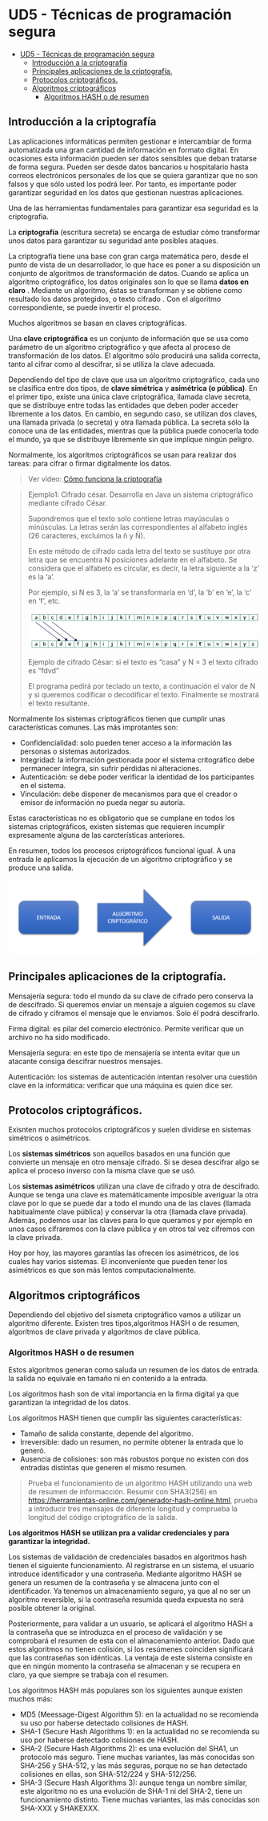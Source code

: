 # UD5 - Técnicas de programación segura

- [UD5 - Técnicas de programación segura](#ud5---técnicas-de-programación-segura)
  - [Introducción a la criptografía](#introducción-a-la-criptografía)
  - [Principales aplicaciones de la criptografía.](#principales-aplicaciones-de-la-criptografía)
  - [Protocolos criptográficos.](#protocolos-criptográficos)
  - [Algoritmos criptográficos](#algoritmos-criptográficos)
    - [Algoritmos HASH o de resumen](#algoritmos-hash-o-de-resumen)

## Introducción a la criptografía
Las aplicaciones informáticas permiten gestionar e intercambiar de forma automatizada una gran cantidad de información en formato digital. En ocasiones esta información pueden ser datos sensibles que deban tratarse de forma segura. Pueden ser desde datos bancarios u hospitalario hasta correos electrónicos personales de los que se quiera garantizar que no son falsos y que sólo usted los podrá leer. Por tanto, es importante poder garantizar seguridad en los datos que gestionan nuestras aplicaciones.

Una de las herramientas fundamentales para garantizar esa seguridad es la criptografía.

La __criptografía__ (escritura secreta) se encarga de estudiar cómo transformar unos datos para garantizar su seguridad ante posibles ataques.

La criptografía tiene una base con gran carga matemática pero, desde el punto de vista de un desarrollador, lo que hace es poner a su disposición un conjunto de algoritmos de transformación de datos. Cuando se aplica un algoritmo criptográfico, los datos originales son lo que se llama __datos en claro__ . Mediante un algoritmo, éstas se transforman y se obtiene como resultado los datos protegidos, o texto cifrado . Con el algoritmo correspondiente, se puede invertir el proceso.

Muchos algoritmos se basan en claves criptográficas.

Una __clave criptográfica__ es un conjunto de información que se usa como parámetro de un algoritmo criptográfico y que afecta al proceso de transformación de los datos. El algoritmo sólo producirá una salida correcta, tanto al cifrar como al descifrar, si se utiliza la clave adecuada.

Dependiendo del tipo de clave que usa un algoritmo criptográfico, cada uno se clasifica entre dos tipos, de __clave simétrica__ y __asimétrica (o pública)__. En el primer tipo, existe una única clave criptográfica, llamada clave secreta, que se distribuye entre todas las entidades que deben poder acceder libremente a los datos. En cambio, en segundo caso, se utilizan dos claves, una llamada privada (o secreta) y otra llamada pública. La secreta sólo la conoce una de las entidades, mientras que la pública puede conocerla todo el mundo, ya que se distribuye libremente sin que implique ningún peligro.

Normalmente, los algoritmos criptográficos se usan para realizar dos tareas: para cifrar o firmar digitalmente los datos.

> Ver vídeo: [Cómo funciona la criptografía](https://www.youtube.com/watch?v=Q8K311s7EiM)

> Ejemplo1: Cifrado césar.
> Desarrolla en Java un sistema criptográfico mediante cifrado César.
> 
> Supondremos que el texto solo contiene letras mayúsculas o minúsculas. La letras serán las correspondientes al alfabeto inglés (26 caracteres, excluimos la ñ y Ñ).
> 
> En este método de cifrado cada letra del texto se sustituye por otra letra que se encuentra N posiciones adelante en el alfabeto. Se considera que el alfabeto es circular, es decir, la letra siguiente a la ‘z’ es la ‘a’.
> 
> Por ejemplo, si N es 3, la ‘a’ se transformaría en ‘d’, la ‘b’ en ‘e’, la ‘c’ en ‘f’, etc.
> 
> ![](img/Cifrado-Cesar-Java.jpg)
> 
> Ejemplo de cifrado César: si el texto es “casa” y N = 3 el texto cifrado es “fdvd”
> 
> El programa pedirá por teclado un texto, a continuación el valor de N y si queremos codificar o decodificar el texto. Finalmente se mostrará el texto resultante.

Normalmente los sistemas criptográficos tienen que cumplir unas características comunes. Las más improtantes son:
- Confidencialidad: solo pueden tener acceso a la información las personas o sistemas autorizados.
- Integridad: la información gestionada poor el sistema critográfico debe permanecer íntegra, sin sufrir pérdidas ni alteraciones.
- Autenticación: se debe poder verificar la identidad de los participantes en el sistema.
- Vinculación: debe disponer de mecanismos para que el creador o emisor de información no pueda negar su autoría.

Estas características no es obligatorio que se cumplane en todos los sistemas criptográficos, existen sistemas que requieren incumplir expresamente alguna de las carcterísticas anteriores.

En resumen, todos los procesos criptográficos funcional igual. A una entrada le aplicamos la ejecución de un algoritmo criptográfico y se produce una salida.

![](img/AlgoritmoCriptografico.png)

## Principales aplicaciones de la criptografía.
Mensajería segura: todo el mundo da su clave de cifrado pero conserva la de descifrado. Si queremos enviar un mensaje a alguien cogemos su clave de cifrado y ciframos el mensaje que le enviamos. Solo él podrá descifrarlo.

Firma digital: es pilar del comercio electrónico. Permite verificar que un archivo no ha sido modificado.

Mensajería segura: en este tipo de mensajería se intenta evitar que un atacante consiga descifrar nuestros mensajes.

Autenticación: los sistemas de autenticación intentan resolver una cuestión clave en la informática: verificar que una máquina es quien dice ser.

## Protocolos criptográficos.
Exisnten muchos protocolos criptográficos y suelen dividirse en sistemas simétricos o asimétricos.

Los __sistemas simétricos__ son aquellos basados en una función que convierte un mensaje en otro mensaje cifrado. Si se desea descifrar algo se aplica el proceso inverso con la misma clave que se usó.

Los __sistemas asimétricos__ utilizan una clave de cifrado y otra de descifrado. Aunque se tenga una clave es matemáticamente imposible averiguar la otra clave por lo que se puede dar a todo el mundo una de las claves (llamada habitualmente clave pública) y conservar la otra (llamada clave privada). Además, podemos usar las claves para lo que queramos y por ejemplo en unos casos cifraremos con la clave pública y en otros tal vez cifremos con la clave privada.

Hoy por hoy, las mayores garantías las ofrecen los asimétricos, de los cuales hay varios sistemas. El inconveniente que pueden tener los asimétricos es que son más lentos computacionalmente.

## Algoritmos criptográficos
Dependiendo del objetivo del sismeta criptográfico vamos a utilizar un algoritmo diferente. Existen tres tipos,algoritmos HASH o de resumen, algoritmos de clave privada y algoritmos de clave pública.

### Algoritmos HASH o de resumen
Estos algoritmos generan como saluda un resumen de los datos de entrada. la salida no equivale en tamaño ni en contenido a la entrada.

Los algoritmos hash  son de vital importancia en la firma digital ya que garantizan la integridad de los datos.

Los algoritmos HASH tienen que cumplir las siguientes características:
- Tamaño de salida constante, depende del algoritmo.
- Irreversible: dado un resumen, no permite obtener la entrada que lo generó. 
- Ausencia de colisiones: son más robustos porque no existen con dos entradas distintas que generen el mismo resumen.

> Prueba el funcionamiento de un algoritmo HASH utilizando una web de resumen de informacción. Resumir con SHA3(256) en https://herramientas-online.com/generador-hash-online.html, prueba a introducir tres mensajes de diferente longitud y comprueba la longitud del código criptográfico de la salida.

**Los algoritmos HASH se utilizan pra a validar credenciales y para garantizar la integridad.**

Los sistemas de validación de credenciales basados en algoritmos hash tienen el siguiente funcionamiento. Al registrarse en un sistema, el usuario introduce identificador y una contraseña. Mediante algoritmo HASH se genera un resumen de la contraseña y se almacena junto con el identificador. Ya tenemos un almacenamiento seguro, ya que al no ser un algoritmo reversible, si la contraseña resumida queda expuesta no será posible obtener la original.

Posteriormente, para validar a un usuario, se aplicará el algoritmo HASH a la contraseña que se introduzca en el proceso de validación y se comprobará el resumen de esta con el almacenamiento anterior. Dado que estos algoritmos no tienen colisión, si los resúmenes coinciden significará que las contraseñas son idénticas. La ventaja de este sistema consiste en que en ningún momento la contraseña se almacenan y se recupera en claro, ya que siempre se trabaja con el resumen.

Los algoritmos HASH más populares son los siguientes aunque existen muchos más:
- MD5 (Meessage-Digest Algorithm 5): en la actualidad no se recomienda su uso por haberse detectado colisiones de HASH.
- SHA-1 (Secure Hash Algorithms 1): en la actualidad no se recomienda su uso por haberse detectado colisiones de HASH.
- SHA-2 (Secure Hash Algorithms 2): es una evolución del SHA1, un protocolo más seguro. Tiene muchas variantes, las más conocidas son SHA-256 y SHA-512, y las más seguras, porque no se han detectado colisiones en ellas, son SHA-512/224 y SHA-512/256. 
- SHA-3 (Secure Hash Algorithms 3): aunque tenga un nombre similar, este algoritmo no es una evolución de SHA-1 ni del SHA-2, tiene un funcionamiento distinto. Tiene muchas variantes, las más conocidas son SHA-XXX y SHAKEXXX. 

